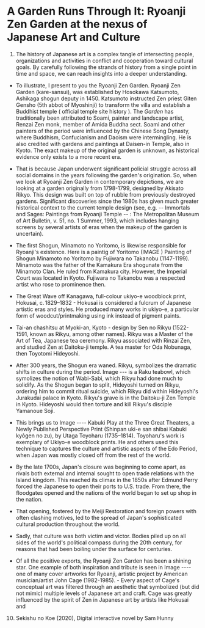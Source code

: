 # A Garden Runs Through It: Ryoanji Zen Garden at the nexus of Japanese Art and Culture

1. The history of Japanese art is a complex tangle of intersecting people, organizations and activities in conflict and cooperation toward cultural goals. By carefully following the strands of history from a single point in time and space, we can reach insights into a deeper understanding.
- To illustrate, I present to you the Ryoanji Zen Garden. Ryoanji Zen Garden (kare-sansui), was established by Hosokawa Katsumoto, Ashikaga shogun deputy in 1450.  Katsumoto instructed Zen priest Giten Gensho (5th abbot of Myoshinji) to transform the villa and establish a Buddhist temple ( official temple site history ). The _Garden_ has traditionally been attributed to Soami, painter and landscape artist, Renzai Zen monk, member of Amida Buddha sect. Soami and other painters of the period were influenced by the Chinese Song Dynasty, where Buddhism, Confucianism and Daoism were intermingling. He is also credited with gardens and paintings at Daisen-in Temple, also in Kyoto. The exact makeup of the original garden is unknown, as historical evidence only exists to a more recent era.
- That is because Japan underwent significant policial struggle across all social domains in the years following the garden's origination. So, when we look at Ryoanji Zen Garden in contemporary depictions, we are looking at a garden originally from 1798-1799, designed by Akisato Rikyo. This design was built on top of rubble from previously destroyed gardens. Significant discoveries since the 1980s has given much greater historical context to the current temple design (see, e.g. -- Immortals and Sages: Paintings from Ryoanji Temple -- : The Metropolitan Museum of Art Bulletin, v. 51, no. 1 Summer, 1993, which includes hanging screens by several artists of eras when the makeup of the garden is uncertain).

- The first Shogun, Minamoto no Yoritomo, is likewise responsible for Ryoanji's existence. Here is a paintig of Yoritomo (IMAGE ) Painting of Shogun Minamoto no Yoritomo by Fujiwara no Takanobu (1147-1199). Minamoto was the father of the Kamakura Era shogunate from the Minamoto Clan. He ruled from Kamakura city. However, the Imperial Court was located in Kyoto. Fujiwara no Takanobu was a respected artist who rose to prominence then.

- The Great Wave off Kanagawa, full-colour ukiyo-e woodblock print, Hokusai, c. 1829–1832 - Hokusai is considered a fulcrum of Japanese artistic eras and styles. He produced many works in ukiyo-e, a particular form of woodcut/printmaking using ink instead of pigment paints.

- Tai-an chashitsu at Myoki-an, Kyoto - design by Sen no Rikyu (1522-1591, known as Rikyu, among other names). Rikyu was a Master of the Art of Tea, Japanese tea ceremony. Rikyu associated with Rinzai Zen, and studied Zen at Daitoku-ji temple. A tea master for Oda Nobunaga, then Toyotomi Hideyoshi.

- After 300 years, the Shogun era waned. Rikyu, symbolizes the dramatic shifts in culture during the period. Image --- is a Raku teabowl, which symolizes the notion of Wabi-Sabi, which Rikyu had done much to solidify. As the Shogun began to split, Hideyoshi turned on Rikyu, ordering him to commit ritual suicide, which Rikyu did within Hideyoshi's Jurakudai palace in Kyoto. Rikyu's grave is in the Daitoku-ji Zen Temple in Kyoto. Hideyoshi would then torture and kill Rikyu's disciple Yamanoue Soji.

- This brings us to Image ---- Kabuki Play at the Three Great Theaters, a Newly Published Perspective Print (Shinpan uki-e san shibai Kabuki kyôgen no zu), by Utaga Toyoharu (1735–1814). Toyoharu's work is exemplary of Ukiyo-e woodblock prints. He and others used this technique to captures the culture and artistic aspects of the Edo Period, when Japan was mostly closed off from the rest of the world.

- By the late 1700s, Japan's closure was beginning to come apart, as rivals both external and internal sought to open trade relations with the Island kingdom. This reached its climax in the 1850s after Edmund Perry forced the Japanese to open their ports to U.S. trade. From there, the floodgates opened and the nations of the world began to set up shop in the nation.

- That opening, fostered by the Meiji Restoration and foreign powers with often clashing motives, led to the spread of Japan's sophisticated cultural production throughout the world.

- Sadly, that culture was both victim and victor. Bodies piled up on all sides of the world's political compass during the 20th century, for reasons that had been boiling under the surface for centuries.

- Of all the positive exports, the Ryoanji Zen Garden has been a shining star. One example of both inspiration and tribute is seen in Image ---- one of many cover artworks for Ryoanji, artistic project by American musician/artist John Cage (1982-1985). - Every aspect of Cage's conceptual art was filtered through an aesthetic that symbolized (but did not mimic) multiple levels of Japanese art and craft. Cage was greatly influenced by the spirit of Zen in Japanese art by artists like Hokusai and

10. Sekishu no Koe (2020), Digital interactive novel by Sam Hunny
